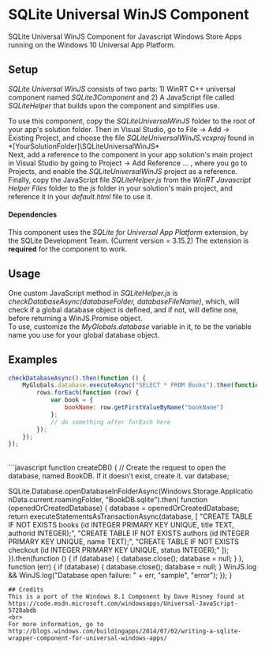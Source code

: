 # SQLite Universal WinJS Component
SQLite Universal WinJS Component for Javascript Windows Store Apps running on the Windows 10 Universal App Platform.

## Setup

_SQLite Universal WinJS_ consists of two parts: 1) WinRT C++ universal component named
_SQLite3Component_ and 2) A JavaScript file called _SQLiteHelper_ that builds
upon the component and simplifies use.

To use this component, copy the _SQLiteUniversalWinJS_ folder to the root of your app's solution folder.
Then in Visual Studio, go to File -> Add -> Existing Project, and choose the file _SQLiteUniversalWinJS.vcxproj_ found in
*[YourSolutionFolder]\SQLiteUniversalWinJS\*
<br>
Next, add a reference to the component in your app solution's main project in Visual Studio by going to Project -> Add Reference ... ,
where you go to Projects, and enable the _SQLiteUniversalWinJS_ project as a reference.
<br>
Finally, copy the JavaScript file _SQLiteHelper.js_ from the _WinRT Javascript Helper Files_ folder to the _js_ folder in your solution's
main project, and reference it in your _default.html_ file to use it.

#### Dependencies
This component uses the *SQLite for Universal App Platform* extension, by the SQLite Development Team.
(Current version = 3.15.2)
The extension is **required** for the component to work.

## Usage

One custom JavaScript method in _SQLiteHelper.js_ is _checkDatabaseAsync(databaseFolder, databaseFileName)_, which, will check
if a global database object is defined, and if not, will define one, before returning a WinJS.Promise object. 
<br>
To use, customize the _MyGlobals.database_ variable in it, to be the variable name you use for your global database object.

## Examples

```javascript
checkDatabaseAsync().then(function () {
    MyGlobals.database.executeAsync("SELECT * FROM Books").then(function (rows) {
        rows.forEach(function (row) {
            var book = {
                bookName: row.getFirstValueByName("bookName")
            };
            // do something after forEach here
        });
    });
});
```
<br>
```javascript
function createDB() {
  // Create the request to open the database, named BookDB. If it doesn't exist, create it.
  var database;

  SQLite.Database.openDatabaseInFolderAsync(Windows.Storage.ApplicationData.current.roamingFolder, "BookDB.sqlite").then(
      function (openedOrCreatedDatabase) {
          database = openedOrCreatedDatabase;
          return executeStatementsAsTransactionAsync(database, [
              "CREATE TABLE IF NOT EXISTS books (id INTEGER PRIMARY KEY UNIQUE, title TEXT, authorid INTEGER);",
              "CREATE TABLE IF NOT EXISTS authors (id INTEGER PRIMARY KEY UNIQUE, name TEXT);",
              "CREATE TABLE IF NOT EXISTS checkout (id INTEGER PRIMARY KEY UNIQUE, status INTEGER);"
          ]);
      }).then(function () {
          if (database) {
              database.close();
              database = null;
          }
      },
      function (err) {
          if (database) {
              database.close();
              database = null;
          }
          WinJS.log && WinJS.log("Database open failure: " + err, "sample", "error");
      });
}
```
## Credits
This is a port of the Windows 8.1 Component by Dave Risney found at https://code.msdn.microsoft.com/windowsapps/Universal-JavaScript-5728abdb
<br>
For more information, go to http://blogs.windows.com/buildingapps/2014/07/02/writing-a-sqlite-wrapper-component-for-universal-windows-apps/

			    
